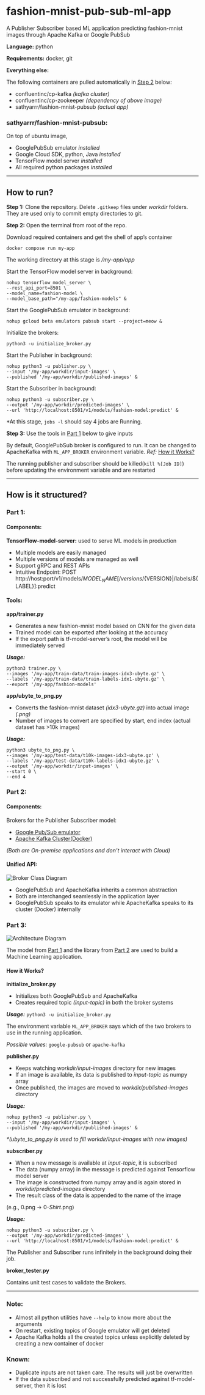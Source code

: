 # fashion-mnist-pub-sub-ml-app
A Publisher Subscriber based ML application predicting fashion-mnist images through Apache Kafka or Google PubSub

**Language:** python

**Requirements:** docker, git

**Everything else:**

The following containers are pulled automatically in [Step 2](https://github.com/sathyarr/fashion-mnist-pub-sub-ml-app/blob/main/README.md#how-to-run) below:

- confluentinc/cp-kafka _(kafka cluster)_
- confluentinc/cp-zookeeper _(dependency of above image)_
- sathyarrr/fashion-mnist-pubsub _(actual app)_

### sathyarrr/fashion-mnist-pubsub:
On top of ubuntu image,
-	GooglePubSub emulator _installed_
-	Google Cloud SDK, python, Java _installed_
-	TensorFlow model server _installed_
-	All required python packages _installed_
---

## How to run?

**Step 1:** Clone the repository. Delete `.gitkeep` files under _workdir_ folders. They are used only to commit empty directories to git.

**Step 2:** Open the terminal from root of the repo.

Download required containers and get the shell of app’s container

`docker compose run my-app`

The working directory at this stage is _/my-app/app_

Start the TensorFlow model server in background:
```
nohup tensorflow_model_server \
--rest_api_port=8501 \
--model_name=fashion-model \
--model_base_path="/my-app/fashion-models" &
```

Start the GooglePubSub emulator in background:

`nohup gcloud beta emulators pubsub start --project=meow &`

Initialize the brokers:

`python3 -u initialize_broker.py`

Start the Publisher in background:
```
nohup python3 -u publisher.py \
--input '/my-app/workdir/input-images' \
--published '/my-app/workdir/published-images' &
```

Start the Subscriber in background:
```
nohup python3 -u subscriber.py \
--output '/my-app/workdir/predicted-images' \
--url 'http://localhost:8501/v1/models/fashion-model:predict' &
```

  *At this stage, `jobs -l` should say 4 jobs are Running.

**Step 3:** Use the tools in [Part 1](https://github.com/sathyarr/fashion-mnist-pub-sub-ml-app/blob/main/README.md#part-1) below to give inputs

By default, GooglePubSub broker is configured to run. It can be changed to ApacheKafka with `ML_APP_BROKER` environment variable. _Ref:_ [How it Works?](https://github.com/sathyarr/fashion-mnist-pub-sub-ml-app/blob/main/README.md#how-it-works)

The running publisher and subscriber should be killed(`kill %[Job ID]`) before updating the environment variable and are restarted

---
## How is it structured?

### Part 1:
#### Components:
**TensorFlow-model-server:** used to serve ML models in production
-	Multiple models are easily managed
-	Multiple versions of models are managed as well
-	Support gRPC and REST APIs
-	Intuitive Endpoint: POST http://host:port/v1/models/${MODEL_NAME}[/versions/${VERSION}|/labels/${LABEL}]:predict

#### Tools:
**app/trainer.py**
-	Generates a new fashion-mnist model based on CNN for the given data
-	Trained model can be exported after looking at the accuracy
-	If the export path is tf-model-server’s root, the model will be immediately served

***Usage:***
```
python3 trainer.py \
--images '/my-app/train-data/train-images-idx3-ubyte.gz' \
--labels '/my-app/train-data/train-labels-idx1-ubyte.gz' \
--export '/my-app/fashion-models'
```

**app/ubyte_to_png.py**
-	Converts the fashion-mnist dataset _(idx3-ubyte.gz)_ into actual image _(.png)_
-	Number of images to convert are specified by start, end index (actual dataset has >10k images)

***Usage:***
```
python3 ubyte_to_png.py \
--images '/my-app/test-data/t10k-images-idx3-ubyte.gz' \
--labels '/my-app/test-data/t10k-labels-idx1-ubyte.gz' \
--output '/my-app/workdir/input-images' \
--start 0 \
--end 4
```

### Part 2:
#### Components:
Brokers for the Publisher Subscriber model:
- [Google Pub/Sub emulator](https://cloud.google.com/pubsub/docs/emulator)
- [Apache Kafka Cluster(Docker)](https://developer.confluent.io/get-started/python#kafka-setup)

_(Both are On-premise applications and don’t interact with Cloud)_

#### Unified API:
 
 ![Broker Class Diagram](docs/Broker-Class-Diagram.png)

-	GooglePubSub and ApacheKafka inherits a common abstraction
-	Both are interchanged seamlessly in the application layer
-	GooglePubSub speaks to its emulator while ApacheKafka speaks to its cluster (Docker) internally


### Part 3:
 
 ![Architecture Diagram](docs/Architecture.png)

The model from [Part 1](https://github.com/sathyarr/fashion-mnist-pub-sub-ml-app/blob/main/README.md#part-1) and the library from [Part 2](https://github.com/sathyarr/fashion-mnist-pub-sub-ml-app/blob/main/README.md#part-2) are used to build a Machine Learning application.

#### How it Works?
**initialize_broker.py**
-	Initializes both GooglePubSub and ApacheKafka
-	Creates required topic _(input-topic)_ in both the broker systems

***Usage:*** `python3 -u initialize_broker.py`

The environment variable `ML_APP_BROKER` says which of the two brokers to use in the running application.

_Possible values:_ `google-pubsub` or `apache-kafka`

**publisher.py**
-	Keeps watching _workdir/input-images_ directory for new images
-	If an image is available, its data is published to _input-topic_ as numpy array
-	Once published, the images are moved to _workdir/published-images_ directory

***Usage:***
```
nohup python3 -u publisher.py \
--input '/my-app/workdir/input-images' \
--published '/my-app/workdir/published-images' &
```
_*(ubyte_to_png.py is used to fill workdir/input-images with new images)_

**subscriber.py**
-	When a new message is available at _input-topic_, it is subscribed
-	The data (numpy array) in the message is predicted against Tensorflow model server
-	The image is constructed from numpy array and is again stored in _workdir/predicted-images_ directory
-	The result class of the data is appended to the name of the image

(e.g., 0.png -> 0-_Shirt_.png)

***Usage:***
```
nohup python3 -u subscriber.py \
--output '/my-app/workdir/predicted-images' \
--url 'http://localhost:8501/v1/models/fashion-model:predict' &
```

The Publisher and Subscriber runs infinitely in the background doing their job.

**broker_tester.py**

Contains unit test cases to validate the Brokers.

---
### Note:
- Almost all python utilities have `--help` to know more about the arguments
- On restart, existing topics of Google emulator will get deleted
- Apache Kafka holds all the created topics unless explicitly deleted by creating a new container of docker

### Known:
- Duplicate inputs are not taken care. The results will just be overwritten
- If the data subscribed and not successfully predicted against tf-model-server, then it is lost
